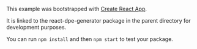 This example was bootstrapped with [Create React App](https://github.com/facebook/create-react-app).

It is linked to the react-dpe-generator package in the parent directory for development purposes.

You can run `npm install` and then `npm start` to test your package.
